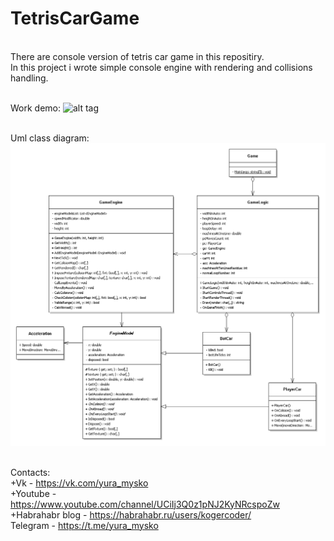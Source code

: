 # TetrisCarGame
<br />There are console version of tetris car game in this repositiry.
<br />In this project i wrote simple console engine with rendering and collisions handling.

<br />Work demo:
![alt tag](demo.gif)

<br />Uml class diagram:
![alt tag](uml2.png)


<br />Contacts:
<br />	+Vk - https://vk.com/yura_mysko
<br />	+Youtube - https://www.youtube.com/channel/UCiIj3Q0z1pNJ2KyNRcspoZw
<br />	+Habrahabr blog - https://habrahabr.ru/users/kogercoder/
<br /><space>Telegram - https://t.me/yura_mysko